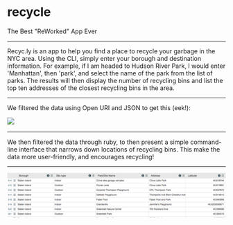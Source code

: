 # recycle
The Best "ReWorked" App Ever
***
Recyc.ly is an app to help you find a place to recycle your garbage in the NYC area. Using the CLI,
simply enter your borough and destination information. For example, if I am headed to Hudson River Park, I would enter 'Manhattan', then 'park', and select the name of the park from the list of parks. The results will then display the number of recycling bins and list the top ten addresses of the closest recycling bins in the area.
***

We filtered the data using Open URI and JSON to get this (eek!):

![](unformatted.png)
***
We then filtered the data through ruby, to then present a simple command-line interface that narrows down locations of recycling bins. This make the data more user-friendly, and encourages recycling!
***
![](bin_data.png)
